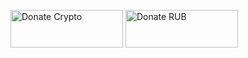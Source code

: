 <a href="https://plisio.net/donate/u4IbHC6p" target="_blank"><img src="https://plisio.net/img/donate/donate_dark_icons_mono.png" alt="Donate Crypto" width="180" height="60" /></a>
<a href="https://yookassa.ru/my/i/ZvL8t9m7GBvz/l" target="_blank"><img src="https://yookassa.ru/files/Guide_files/logo-black.svg" alt="Donate RUB" width="180" height="60" /></a>
